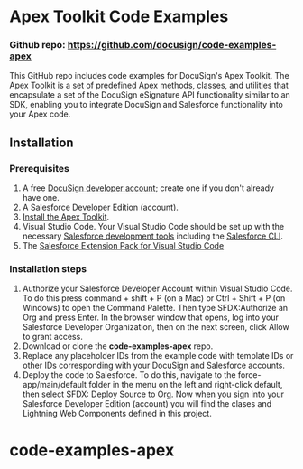 # Apex Toolkit Code Examples

### Github repo: https://github.com/docusign/code-examples-apex

This GitHub repo includes code examples for DocuSign's Apex Toolkit. The Apex Toolkit is a set of predefined Apex methods, classes, and utilities that encapsulate a set of the DocuSign eSignature API functionality similar to an SDK, enabling you to integrate DocuSign and Salesforce functionality into your Apex code.

## Installation

### Prerequisites

1. A free [DocuSign developer account](https://go.docusign.com/o/sandbox/); create one if you don't already have one.
1. A Salesforce Developer Edition (account).
1. [Install the Apex Toolkit](https://developers.docusign.com/docs/salesforce/how-to/apex-toolkit-install/). 
1. Visual Studio Code. Your Visual Studio Code should be set up with the necessary [Salesforce development tools](https://trailhead.salesforce.com/content/learn/projects/set-up-your-lightning-web-components-developer-tools/install-development-tools) including the [Salesforce CLI](https://developer.salesforce.com/tools/sfdxcli). 
1. The [Salesforce Extension Pack for Visual Studio Code](https://marketplace.visualstudio.com/items?itemName=salesforce.salesforcedx-vscode)

### Installation steps

1. Authorize your Salesforce Developer Account within Visual Studio Code. To do this press command + shift + P (on a Mac) or Ctrl + Shift + P (on Windows) to open the Command Palette. Then type SFDX:Authorize an Org and press Enter. In the browser window that opens, log into your Salesforce Developer Organization, then on
the next screen, click Allow to grant access.
1. Download or clone the **code-examples-apex** repo.
1. Replace any placeholder IDs from the example code with template IDs or other IDs corresponding with your DocuSign and Salesforce accounts. 
1. Deploy the code to Salesforce. To do this, navigate to the force-app/main/default folder in the menu on the left and right-click default, then select SFDX: Deploy Source to Org. Now when you sign into your Salesforce Developer Edition (account) you will find the clases and Lightning Web Components defined in this project.
# code-examples-apex
